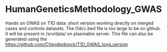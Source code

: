 # HumanGeneticsMethodology_GWAS
Hands on GWAS on T1D data: short version working directly on merged cases and controls datasets.
The t1dcc.bed file is too large to be on github. It will be present in /srv/data/ on plasmabio server.
This file can also be generated using the  https://github.com/CVandiedonck/T1D_GWAS_long_version 
